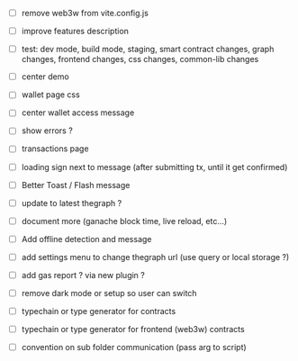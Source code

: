 - [ ] remove web3w from vite.config.js
- [ ] improve features description
- [ ] test: dev mode, build mode, staging, smart contract changes, graph changes, frontend changes, css changes, common-lib changes
- [ ] center demo
- [ ] wallet page css
- [ ] center wallet access message
- [ ] show errors ?

- [ ] transactions page
- [ ] loading sign next to message (after submitting tx, until it get confirmed)
- [ ] Better Toast / Flash message
- [ ] update to latest thegraph ?
- [ ] document more (ganache block time, live reload, etc...)
- [ ] Add offline detection and message
- [ ] add settings menu to change thegraph url (use query or local storage ?)
- [ ] add gas report ? via new plugin ?
- [ ] remove dark mode or setup so user can switch
- [ ] typechain or type generator for contracts
- [ ] typechain or type generator for frontend (web3w) contracts

- [ ] convention on sub folder communication (pass arg to script)
